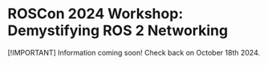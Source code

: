 # ROSCon 2024 Workshop: Demystifying ROS 2 Networking

[!IMPORTANT]
Information coming soon!  Check back on October 18th 2024.
